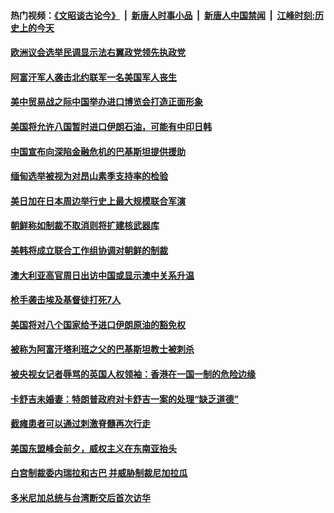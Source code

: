#### 热门视频：[《文昭谈古论今》](https://github.com/gfw-breaker/wenzhao/blob/master/README.md?t=11041233) &nbsp;|&nbsp; [新唐人时事小品](https://github.com/gfw-breaker/ntdtv-comedy/blob/master/README.md?t=11041233) &nbsp;|&nbsp; [新唐人中国禁闻](https://github.com/gfw-breaker/ntdtv-news/blob/master/README.md?t=11041233) &nbsp;|&nbsp; [江峰时刻:历史上的今天](https://github.com/gfw-breaker/today-in-history/blob/master/README.md?t=11041233) 

#### [欧洲议会选举民调显示法右翼政党领先执政党](../pages/z__yoerrvp/4643827.md?t=11041233) 

#### [阿富汗军人袭击北约联军一名美国军人丧生](../pages/z__yoerrvp/4643822.md?t=11041233) 

#### [美中贸易战之际中国举办进口博览会打造正面形象](../pages/z__yoerrvp/4643796.md?t=11041233) 

#### [美国将允许八国暂时进口伊朗石油，可能有中印日韩](../pages/z__yoerrvp/4643470.md?t=11041233) 

#### [中国宣布向深陷金融危机的巴基斯坦提供援助](../pages/z__yoerrvp/4643341.md?t=11041233) 

#### [缅甸选举被视为对昂山素季支持率的检验](../pages/z__yoerrvp/4643321.md?t=11041233) 

#### [美日加在日本周边举行史上最大规模联合军演](../pages/z__yoerrvp/4643295.md?t=11041233) 

#### [朝鲜称如制裁不取消则将扩建核武器库](../pages/z__yoerrvp/4641600.md?t=11041233) 

#### [美韩将成立联合工作组协调对朝鲜的制裁](../pages/z__yoerrvp/4641134.md?t=11041233) 

#### [澳大利亚高官周日出访中国或显示澳中关系升温](../pages/z__yoerrvp/4641124.md?t=11041233) 

#### [枪手袭击埃及基督徒打死7人](../pages/z__yoerrvp/4641115.md?t=11041233) 

#### [美国将对八个国家给予进口伊朗原油的豁免权](../pages/z__yoerrvp/4640674.md?t=11041233) 

#### [被称为阿富汗塔利班之父的巴基斯坦教士被刺杀](../pages/z__yoerrvp/4640346.md?t=11041233) 

#### [被央视女记者辱骂的英国人权领袖：香港在一国一制的危险边缘](../pages/z__yoerrvp/4640602.md?t=11041233) 

#### [卡舒吉未婚妻：特朗普政府对卡舒吉一案的处理“缺乏道德”](../pages/z__yoerrvp/4640313.md?t=11041233) 

#### [截瘫患者可以通过刺激脊髓再次行走](../pages/z__yoerrvp/4640256.md?t=11041233) 

#### [美国东盟峰会前夕，威权主义在东南亚抬头](../pages/z__yoerrvp/4640219.md?t=11041233) 

#### [白宫制裁委内瑞拉和古巴 并威胁制裁尼加拉瓜](../pages/z__yoerrvp/4639981.md?t=11041233) 

#### [多米尼加总统与台湾断交后首次访华](../pages/z__yoerrvp/4639972.md?t=11041233) 

